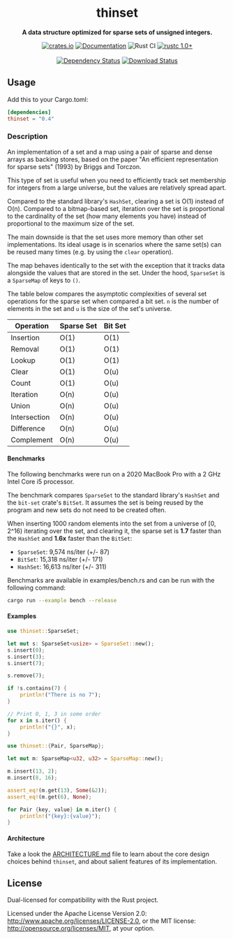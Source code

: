 <div align="center">
  <h1>thinset</h1>
  <p>
    <strong>A data structure optimized for sparse sets of unsigned integers.</strong>
  </p>
  <p>

[![crates.io][crates.io shield]][crates.io link]
[![Documentation][docs.rs badge]][docs.rs link]
![Rust CI][github ci badge]
[![rustc 1.0+]][Rust 1.0]
<br />
<br />
[![Dependency Status][deps.rs status]][deps.rs link]
[![Download Status][shields.io download count]][crates.io link]

  </p>
</div>

[crates.io shield]: https://img.shields.io/crates/v/thinset?label=latest
[crates.io link]: https://crates.io/crates/thinset
[docs.rs badge]: https://docs.rs/thinset/badge.svg?version=0.4.0
[docs.rs link]: https://docs.rs/thinset/0.4.0/thinset/
[github ci badge]: https://github.com/Chriscbr/thinset/actions/workflows/rust.yml/badge.svg
[rustc 1.0+]: https://img.shields.io/badge/rustc-1.0%2B-blue.svg
[Rust 1.0]: https://blog.rust-lang.org/2015/05/15/Rust-1.0.html
[deps.rs status]: https://deps.rs/repo/github/Chriscbr/thinset/status.svg
[deps.rs link]: https://deps.rs/crate/thinset/0.4.0
[shields.io download count]: https://img.shields.io/crates/d/thinset.svg

## Usage

Add this to your Cargo.toml:

```toml
[dependencies]
thinset = "0.4"
```

### Description

<!-- cargo-rdme start -->

An implementation of a set and a map using a pair of sparse and dense arrays as backing stores,
based on the paper "An efficient representation for sparse sets" (1993) by Briggs and Torczon.

This type of set is useful when you need to efficiently track set membership for integers
from a large universe, but the values are relatively spread apart.

Compared to the standard library's `HashSet`, clearing a set is O(1) instead of O(n).
Compared to a bitmap-based set, iteration over the set is
proportional to the cardinality of the set (how many elements you have) instead of proportional to the maximum size of the set.

The main downside is that the set uses more memory than other set implementations. Its ideal usage is in
scenarios where the same set(s) can be reused many times (e.g. by using the `clear` operation).

The map behaves identically to the set with the exception that it tracks data alongside
the values that are stored in the set. Under the hood, `SparseSet` is a `SparseMap` of keys to `()`.

The table below compares the asymptotic complexities of several set operations for the sparse set when compared a bit set.
`n` is the number of elements in the set and `u` is the size of the set's universe.

| Operation | Sparse Set | Bit Set |
| --------- | ---------- | ------- |
| Insertion | O(1)       | O(1)    |
| Removal   | O(1)       | O(1)    |
| Lookup    | O(1)       | O(1)    |
| Clear     | O(1)       | O(u)    |
| Count     | O(1)       | O(u)    |
| Iteration | O(n)       | O(u)    |
| Union     | O(n)       | O(u)    |
| Intersection | O(n)    | O(u)    |
| Difference | O(n)      | O(u)    |
| Complement | O(n)      | O(u)    |

#### Benchmarks

The following benchmarks were run on a 2020 MacBook Pro with a 2 GHz Intel Core i5 processor.

The benchmark compares `SparseSet` to the standard library's `HashSet` and the `bit-set` crate's `BitSet`.
It assumes the set is being reused by the program and new sets do not need to be created often.

When inserting 1000 random elements into the set from a universe of [0, 2^16) iterating over the set, and clearing it,
the sparse set is **1.7** faster than the `HashSet` and **1.6x** faster than the `BitSet`:

- `SparseSet`: 9,574 ns/iter (+/- 87)
- `BitSet`: 15,318 ns/iter (+/- 171)
- `HashSet`: 16,613 ns/iter (+/- 311)

Benchmarks are available in examples/bench.rs and can be run with the following command:

```bash
cargo run --example bench --release
```

#### Examples

```rust
use thinset::SparseSet;

let mut s: SparseSet<usize> = SparseSet::new();
s.insert(0);
s.insert(3);
s.insert(7);

s.remove(7);

if !s.contains(7) {
    println!("There is no 7");
}

// Print 0, 1, 3 in some order
for x in s.iter() {
    println!("{}", x);
}
```

```rust
use thinset::{Pair, SparseMap};

let mut m: SparseMap<u32, u32> = SparseMap::new();

m.insert(13, 2);
m.insert(8, 16);

assert_eq!(m.get(13), Some(&2));
assert_eq!(m.get(6), None);

for Pair {key, value} in m.iter() {
    println!("{key}:{value}");
}
```

#### Architecture

Take a look the [ARCHITECTURE.md](ARCHITECTURE.md) file to learn about the core design choices behind `thinset`, and about salient features of its implementation.

<!-- cargo-rdme end -->

## License

Dual-licensed for compatibility with the Rust project.

Licensed under the Apache License Version 2.0: http://www.apache.org/licenses/LICENSE-2.0,
or the MIT license: http://opensource.org/licenses/MIT, at your option.

